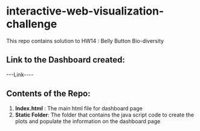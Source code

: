 # interactive-web-visualization-challenge
This repo contains solution to HW14 : Belly Button Bio-diversity
<br>

## Link to the Dashboard created:
---Link----

## Contents of the Repo:
1. **Index.html** : The main html file for dashboard page
1. **Static Folder**: The folder that contains the java script code to create the plots and populate the information on the dashboard page
